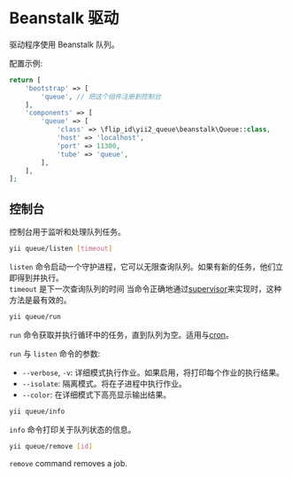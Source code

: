 Beanstalk 驱动
================

驱动程序使用 Beanstalk 队列。

配置示例:

```php
return [
    'bootstrap' => [
        'queue', // 把这个组件注册到控制台
    ],
    'components' => [
        'queue' => [
            'class' => \flip_id\yii2_queue\beanstalk\Queue::class,
            'host' => 'localhost',
            'port' => 11300,
            'tube' => 'queue',
        ],
    ],
];
```

控制台
-------

控制台用于监听和处理队列任务。

```sh
yii queue/listen [timeout]
```

`listen` 命令启动一个守护进程，它可以无限查询队列。如果有新的任务，他们立即得到并执行。  
`timeout` 是下一次查询队列的时间 当命令正确地通过[supervisor](worker.md#supervisor)来实现时，这种方法是最有效的。

```sh
yii queue/run
```

`run` 命令获取并执行循环中的任务，直到队列为空。适用与[cron](worker.md#cron)。

`run` 与 `listen` 命令的参数:

- `--verbose`, `-v`: 详细模式执行作业。如果启用，将打印每个作业的执行结果。
- `--isolate`: 隔离模式。将在子进程中执行作业。
- `--color`: 在详细模式下高亮显示输出结果。

```sh
yii queue/info
```

`info` 命令打印关于队列状态的信息。

```sh
yii queue/remove [id]
```

`remove` command removes a job.
